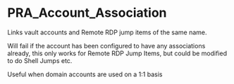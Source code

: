 # PRA_Account_Association
Links vault accounts and Remote RDP jump items of the same name.

Will fail if the account has been configured to have any associations already, this only works for Remote RDP Jump Items, but could be modified to do Shell Jumps etc.

Useful when domain accounts are used on a 1:1 basis

